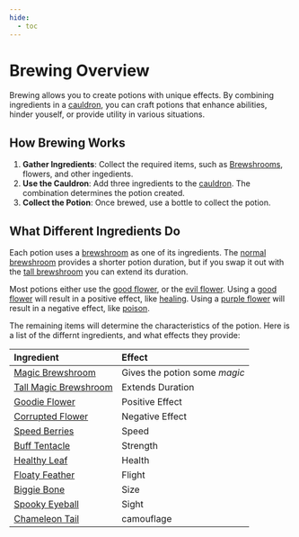 ```yaml
---
hide:
  - toc
---
```


# Brewing Overview

Brewing allows you to create potions with unique effects. By combining ingredients in a [cauldron](../brewing/cauldron.md), you can craft potions that enhance abilities, hinder youself, or provide utility in various situations.

## How Brewing Works
1. **Gather Ingredients**: Collect the required items, such as [Brewshrooms](../brewing/brewshroom.md), flowers, and other ingedients.
2. **Use the Cauldron**: Add three ingredients to the [cauldron](../brewing/cauldron.md). The combination determines the potion created.
3. **Collect the Potion**: Once brewed, use a bottle to collect the potion.

## What Different Ingredients Do

Each potion uses a [brewshroom](../brewing/brewshroom.md) as one of its ingredients. The [normal brewshroom](../brewing/brewshroom.md) provides a shorter potion duration, but if you swap it out with the [tall brewshroom](../brewing/tallBrewshroom.md) you can extend its duration.

Most potions either use the [good flower](../brewing/flowerYellow.md), or the [evil flower](../brewing/flowerYellow.md). Using a [good flower](../brewing/flowerYellow.md) will result in a positive effect, like [healing](../brewing/healing.md). Using a [purple flower](../brewing/flowerPurple.md) will result in a negative effect, like [poison](../brewing/poison.md).

The remaining items will determine the characteristics of the potion. Here is a list of the differnt ingredients, and what effects they provide:

| Ingredient                                            | Effect                        |
|:------------------------------------------------------|:------------------------------|
| [Magic Brewshroom](../brewing/brewshroom.md)          | Gives the potion some *magic* |
| [Tall Magic Brewshroom](../brewing/tallBrewshroom.md) | Extends Duration              |
| [Goodie Flower](../brewing/flowerYellow.md)           | Positive Effect               |
| [Corrupted Flower](../brewing/flowerPurple.md)        | Negative Effect               |
| [Speed Berries](../brewing/berries.md)                | Speed                         |
| [Buff Tentacle](../brewing/tentacle.md)               | Strength                      |
| [Healthy Leaf](../brewing/leaf.md)                    | Health                        |
| [Floaty Feather](../brewing/feather.md)               | Flight                        |
| [Biggie Bone](../brewing/bone.md)                     | Size                          |
| [Spooky Eyeball](../brewing/eyeball.md)               | Sight                         |
| [Chameleon Tail](../brewing/tail.md)                  | camouflage                    |